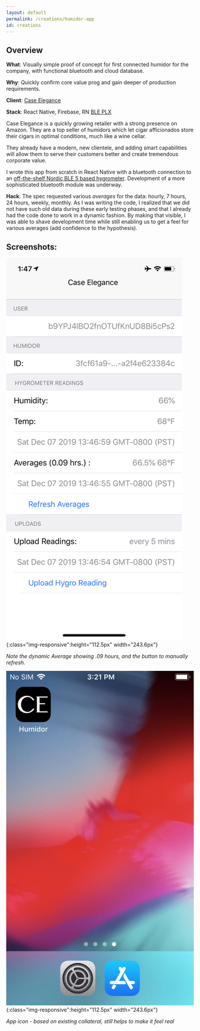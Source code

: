 ```yaml
---
layout: default
permalink: /creations/humidor-app
id: creations
---
```


## Overview

**What**: Visually simple proof of concept for first connected humidor for the company, with functional bluetooth and cloud database.

**Why**: Quickly confirm core value prog and gain deeper of production requirements.

**Client**: [Case Elegance](https://caseelegance.com/collections/humidors)

**Stack**: React Native, Firebase, RN [BLE PLX][0]

Case Elegance is a quickly growing retailer with a strong presence on Amazon. They are a top seller of humidors which let cigar afficionados store their cigars in optimal conditions, much like a wine cellar.

They already have a modern, new clientele, and adding smart capabilities will allow them to serve their customers better and create tremendous corporate value.

I wrote this app from scratch in React Native with a bluetooth connection to an [off-the-shelf Nordic BLE 5 based hygrometer][1]. Development of a more sophisticated bluetooth module was underway.

**Hack**: The spec requested various _averages_ for the data: hourly, 7 hours, 24 hours, weekly, monthly. As I was writing the code, I realized that we did not have such old data during these early testing phases, and that I already had the code done to work in a dynamic fashion. By making that visible, I was able to shave development time while still enabling us to get a feel for various averages (add confidence to the hypothesis).

[0]: (https://github.com/Polidea/react-native-ble-plx)
[1]: (https://www.fanstel.com/buy/bwg832f-g6fdz-lxr94-y6xzz)

## Screenshots:

![app](/assets/img/humidor/app.png){:class="img-responsive":height="112.5px" width="243.6px"}

_Note the dynamic Average showing .09 hours, and the button to manually refresh._

![icon](/assets/img/humidor/icon.jpeg){:class="img-responsive":height="112.5px" width="243.6px"}

_App icon - based on existing collateral, still helps to make it feel real_
